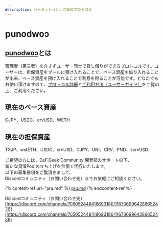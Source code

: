 ```yaml
---
description: パーミッションレス貸借プロトコル
---
```


# punodwoɔ

## [punodwoɔ](https://pnd.defigeek.xyz/)とは

管理者（第三者）を介さずユーザー同士で貸し借りができるプロトコルです。ユーザーは、担保資産をプールに預け入れることで、ベース資産を借り入れることが出来、ベース資産を預け入れることで利息を得ることが可能です。どなたでもお使い頂けますので、[プロトコル詳細](shi-yang/)と[ご利用方法（ユーザーガイド）](yzgaido/)をご覧の上、ご利用ください。

## 現在のベース資産

CJPY、USDC、crvUSD、WETH

## 現在の担保資産

TXJP、wstETH、USDC、crvUSD、CJPY、UNI、CRV、PND、scrvUSD

ご希望の方には、DeFiGeek Community 開発部のサポートの下、\
新たな貸借Poolの立ち上げを無償で代行いたします。\
以下の募集要項をご覧頂きまして、\
Discordコミュニティ（お問い合わせ先）までお気軽にご相談ください。

{% content-ref url="pru.md" %}
[pru.md](pru.md)
{% endcontent-ref %}

Discordコミュニティ（お問い合わせ先）\
&#x20;[https://discord.com/channels/705052448418693180/1167369964286652436](https://discord.com/channels/705052448418693180/1167369964286652436)

